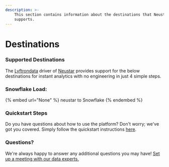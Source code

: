 ```yaml
---
description: >-
    This section contains information about the destinations that Neustar
    supports.
---
```


# Destinations

### Supported Destinations

The [Lyftrondata](https://www.lyftrondata.com/) driver of [Neustar](None) provides support for the below destinations for instant analytics with no engineering in just 4 simple steps.

### Snowflake Load:

{% embed url="None" %}
neustar to Snowflake
{% endembed %}

### Quickstart Steps

Do you have questions about how to use the platform? Don't worry; we've got you covered. Simply follow the quickstart instructions [here](README.md).

### Questions? <a href="#questions" id="questions"></a>

We're always happy to answer any additional questions you may have! [Set up a meeting with our data experts.](https://www.lyftrondata.com/book-a-meeting/)
